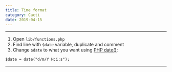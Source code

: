 ```yaml
---
title: Time format
category: Cacti
date: 2019-04-15
---
```


-----

1. Open `lib/functions.php`
2. Find line with `$date` variable, duplicate and comment
3. Change `$date` to what you want using [PHP date()](https://php.net/manual/en/function.date.php):
```
$date = date("d/m/Y H:i:s");
```

-----